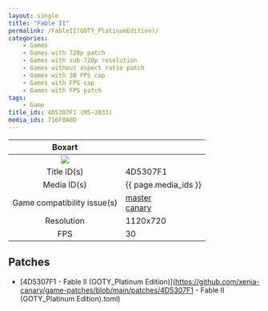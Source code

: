 ```yaml
---
layout: single
title: "Fable II"
permalink: /FableII(GOTY_PlatinumEdition)/
categories:
    - Games
    - Games with 720p patch
    - Games with sub-720p resolution
    - Games without aspect ratio patch
    - Games with 30 FPS cap
    - Games with FPS cap
    - Games with FPS patch
tags:
    - Game
title_ids: 4D5307F1 (MS-2033)
media_ids: 716F0A0D
---
```


| Boxart                      |                                                                            |
| :----:                      | :-                                                                         |
| ![](https://download-ssl.xbox.com/content/images/66acd000-77fe-1000-9115-d8024d5307f1/1033/boxartlg.jpg) |
| Title ID(s)                 | 4D5307F1                                                                   |
| Media ID(s)                 | {{ page.media_ids }}                                                        |
| Game compatibility issue(s) | [master](https://github.com/xenia-project/game-compatibility/issues/)<br>[canary](https://github.com/xenia-canary/game-compatibility/issues/) |
| Resolution                  | 1120x720                                                                   |
| FPS                         | 30                                                                         |

## Patches
* [4D5307F1 - Fable II (GOTY_Platinum Edition)](https://github.com/xenia-canary/game-patches/blob/main/patches/4D5307F1 - Fable II (GOTY_Platinum Edition).toml)

<!--This page was generated by a script. You can remove this comment once the page is verified to be free of mistakes.-->
